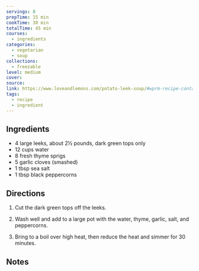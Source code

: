 ```yaml
---
servings: 8
prepTime: 15 min
cookTime: 30 min
totalTime: 45 min
courses:
  - ingredients
categories:
  - vegetarian
  - soup
collections:
  - freezable
level: medium
cover:
source:
link: https://www.loveandlemons.com/potato-leek-soup/#wprm-recipe-container-56008
tags:
  - recipe
  - ingredient
---
```



## Ingredients

- 4 large leeks, about 2½ pounds, dark green tops only
- 12 cups water
- 8 fresh thyme sprigs
- 5 garlic cloves (smashed)
- 1 tbsp sea salt
- 1 tbsp black peppercorns


## Directions

1. Cut the dark green tops off the leeks.

2. Wash well and add to a large pot with the water, thyme, garlic, salt, and peppercorns.

3. Bring to a boil over high heat, then reduce the heat and simmer for 30 minutes.


## Notes
